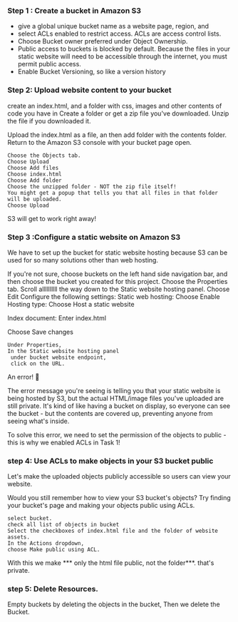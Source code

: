 ### Step 1 : Create a bucket in Amazon S3
   - give a global unique bucket name as a website page, region, and
   - select ACLs enabled to restrict access. ACLs are access control lists.
   - Choose Bucket owner preferred under Object Ownership.
   -  Public access to buckets is blocked by default. Because the files in your static website will need to be accessible through the internet, you must permit public access.
   - Enable Bucket Versioning, so like a version history
     
### Step 2:  Upload website content to your bucket
create an index.html,  and a folder with css, images and other contents of code you have in
 Create a folder or get a zip file you've downloaded. Unzip the file if you downloaded it.

 Upload the index.html as a file, an then add folder with the contents folder.
Return to the Amazon S3 console with your bucket page open. 
```
Choose the Objects tab.
Choose Upload
Choose Add files
Choose index.html
Choose Add folder
Choose the unzipped folder - NOT the zip file itself!
You might get a popup that tells you that all files in that folder will be uploaded.
Choose Upload
```
S3 will get to work right away!

### Step 3 :Configure a static website on Amazon S3

We have to  set up the bucket for static website hosting because S3 can be used for so many solutions other than web hosting.

If you're not sure, choose buckets on the left hand side navigation bar, and then choose the bucket you created for this project.
Choose the Properties tab.
Scroll allllllllll the way down to the Static website hosting panel.
Choose Edit
Configure the following settings:
Static web hosting: Choose Enable
Hosting type: Choose Host a static website

Index document: Enter index.html

Choose Save changes
```
Under Properties,
In the Static website hosting panel
 under bucket website endpoint,
 click on the URL.
```
An error! 👀

The error message you're seeing is telling you that your static website is being hosted by S3, but the actual HTML/image files you've uploaded are still private. It's kind of like having a bucket on display, so everyone can see the bucket - but the contents are covered up, preventing anyone from seeing what's inside.

To solve this error, we need to set the permission of the objects to public - this is why we enabled ACLs in Task 1!

### step 4: Use ACLs to make objects in your S3 bucket public

Let's make the uploaded objects publicly accessible so users can view your website.


Would you still remember how to view your S3 bucket's objects? Try finding your bucket's 
 page and making your objects public using ACLs.

```
select bucket.
check all list of objects in bucket
Select the checkboxes of index.html file and the folder of website assets.
In the Actions dropdown,
choose Make public using ACL.

```

With this we make *** only the html file public, not the folder***. that's private.

### step 5: Delete Resources.

Empty buckets by deleting the objects in the bucket, Then we delete the Bucket.

